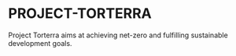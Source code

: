 # PROJECT-TORTERRA
Project Torterra aims at achieving net-zero and fulfilling sustainable development goals.
